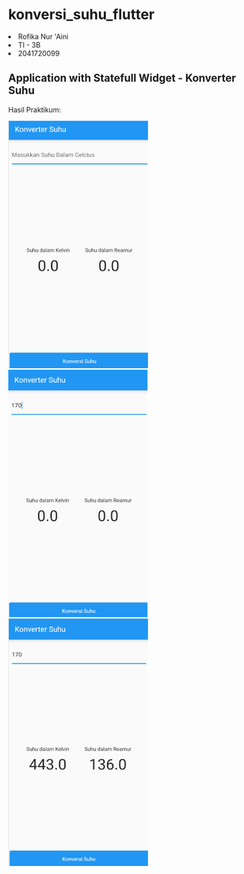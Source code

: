 # konversi_suhu_flutter

<li>Rofika Nur 'Aini</li>
<li>TI - 3B</li>
<li>2041720099</li>

## Application with Statefull Widget - Konverter Suhu

Hasil Praktikum:

<img src="./images/img1.png" height="500" alt="Screenshot"/>
<img src="./images/img2.png" height="500" alt="Screenshot"/>
<img src="./images/img3.png" height="500" alt="Screenshot"/>

